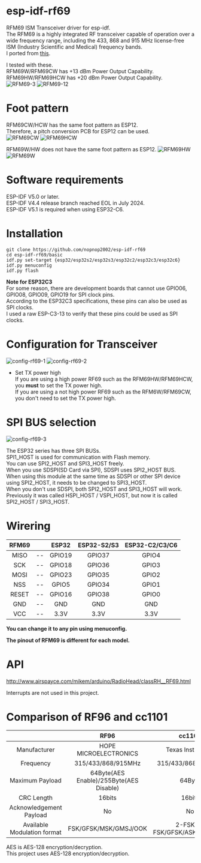 # esp-idf-rf69
RFM69 ISM Transceiver driver for esp-idf.   
The RFM69 is a highly integrated RF transceiver capable of operation over a wide frequency range, including the 433, 868 and 915 MHz license-free ISM (Industry Scientific and Medical) frequency bands.   
I ported from [this](http://www.airspayce.com/mikem/arduino/RadioHead/).

I tested with these.   
RFM69W/RFM69CW has +13 dBm Power Output Capability.   
RFM69HW/RFM69HCW has +20 dBm Power Output Capability.   
![RFM69-3](https://user-images.githubusercontent.com/6020549/168982514-439e93a1-5633-4cf2-9c99-8490e38107f5.JPG)
![RFM69-12](https://user-images.githubusercontent.com/6020549/168982527-f090f229-dfec-4473-8e0b-9a5d4d77d742.JPG)

# Foot pattern
RFM69CW/HCW has the same foot pattern as ESP12.   
Therefore, a pitch conversion PCB for ESP12 can be used.   
![RFM69CW](https://user-images.githubusercontent.com/6020549/168983702-3d0e8cac-add8-4906-bbfe-22eeee576ff7.JPG)
![RFM69HCW](https://user-images.githubusercontent.com/6020549/168983707-4bb3170a-47ae-4225-b87a-3fc5cc2c07ab.JPG)

RFM69W/HW does not have the same foot pattern as ESP12.
![RFM69HW](https://user-images.githubusercontent.com/6020549/168983973-73f21359-21f3-4833-a7ff-dc329faa504f.JPG)
![RFM69W](https://user-images.githubusercontent.com/6020549/168983977-bedada69-5722-46fb-839e-37ec77cc2b26.JPG)


# Software requirements
ESP-IDF V5.0 or later.   
ESP-IDF V4.4 release branch reached EOL in July 2024.   
ESP-IDF V5.1 is required when using ESP32-C6.   

# Installation

```Shell
git clone https://github.com/nopnop2002/esp-idf-rf69
cd esp-idf-rf69/basic
idf.py set-target {esp32/esp32s2/esp32s3/esp32c2/esp32c3/esp32c6}
idf.py menuconfig
idf.py flash
```

__Note for ESP32C3__   
For some reason, there are development boards that cannot use GPIO06, GPIO08, GPIO09, GPIO19 for SPI clock pins.   
According to the ESP32C3 specifications, these pins can also be used as SPI clocks.   
I used a raw ESP-C3-13 to verify that these pins could be used as SPI clocks.   


# Configuration for Transceiver   
![config-rf69-1](https://user-images.githubusercontent.com/6020549/168982654-f570bf49-1e23-4c82-a477-bb6cb9efb685.jpg)
![config-rf69-2](https://user-images.githubusercontent.com/6020549/210901663-fbbc2f25-1c17-4192-b35b-c921aba8389d.jpg)

- Set TX power high   
 If you are using a high power RF69 such as the RFM69HW/RFM69HCW, you __must__ to set the TX power high.   
 If you are using a not high power RF69 such as the RFM6W/RFM69CW, you don't need to set the TX power high.   


# SPI BUS selection   
![config-rf69-3](https://user-images.githubusercontent.com/6020549/168986794-f253634a-d982-4103-a439-a26f5b822644.jpg)

The ESP32 series has three SPI BUSs.   
SPI1_HOST is used for communication with Flash memory.   
You can use SPI2_HOST and SPI3_HOST freely.   
When you use SDSPI(SD Card via SPI), SDSPI uses SPI2_HOST BUS.   
When using this module at the same time as SDSPI or other SPI device using SPI2_HOST, it needs to be changed to SPI3_HOST.   
When you don't use SDSPI, both SPI2_HOST and SPI3_HOST will work.   
Previously it was called HSPI_HOST / VSPI_HOST, but now it is called SPI2_HOST / SPI3_HOST.   

# Wirering

|RFM69||ESP32|ESP32-S2/S3|ESP32-C2/C3/C6|
|:-:|:-:|:-:|:-:|:-:|
|MISO|--|GPIO19|GPIO37|GPIO4|
|SCK|--|GPIO18|GPIO36|GPIO3|
|MOSI|--|GPIO23|GPIO35|GPIO2|
|NSS|--|GPIO5|GPIO34|GPIO1|
|RESET|--|GPIO16|GPIO38|GPIO0|
|GND|--|GND|GND|GND|
|VCC|--|3.3V|3.3V|3.3V|

__You can change it to any pin using menuconfig.__   

__The pinout of RFM69 is different for each model.__   


# API
http://www.airspayce.com/mikem/arduino/RadioHead/classRH__RF69.html   

Interrupts are not used in this project.

# Comparison of RF96 and cc1101
||RF96|cc1101|
|:-:|:-:|:-:|
|Manufacturer|HOPE MICROELECTRONICS|Texas Instrument|
|Frequency|315/433/868/915MHz|315/433/868/915MHz|
|Maximum Payload|64Byte(AES Enable)/255Byte(AES Disable)|64Byte|
|CRC Length|16bits|16bits|
|Acknowledgement Payload|No|No|
|Available Modulation format|FSK/GFSK/MSK/GMSJ/OOK|2-FSK/4-FSK/GFSK/ASK/OOK/MSK|

AES is AES-128 encryption/decryption.   
This project uses AES-128 encryption/decryption.  
